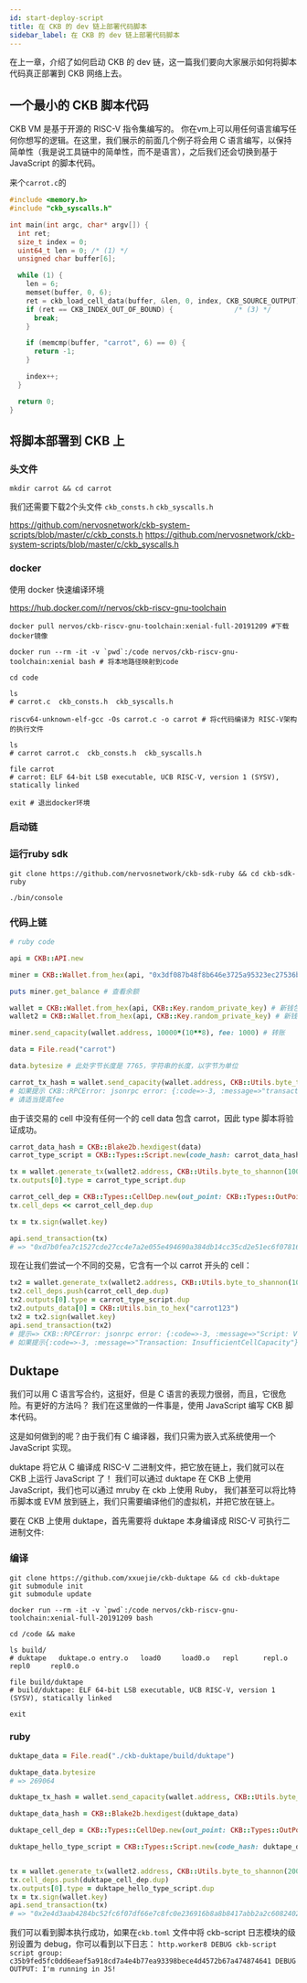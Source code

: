 ```yaml
---
id: start-deploy-script
title: 在 CKB 的 dev 链上部署代码脚本
sidebar_label: 在 CKB 的 dev 链上部署代码脚本
---
```


在上一章，介绍了如何启动 CKB 的 dev 链，这一篇我们要向大家展示如何将脚本代码真正部署到 CKB 网络上去。


## 一个最小的 CKB 脚本代码

CKB VM 是基于开源的 RISC-V 指令集编写的。 你在vm上可以用任何语言编写任何你想写的逻辑。在这里，我们展示的前面几个例子将会用 C 语言编写，以保持简单性（我是说工具链中的简单性，而不是语言），之后我们还会切换到基于 JavaScript 的脚本代码。

来个`carrot.c`的

```c
#include <memory.h>
#include "ckb_syscalls.h"

int main(int argc, char* argv[]) {
  int ret;
  size_t index = 0;
  uint64_t len = 0; /* (1) */
  unsigned char buffer[6];

  while (1) {
    len = 6;
    memset(buffer, 0, 6);
    ret = ckb_load_cell_data(buffer, &len, 0, index, CKB_SOURCE_OUTPUT); /* (2) */
    if (ret == CKB_INDEX_OUT_OF_BOUND) {               /* (3) */
      break;
    }

    if (memcmp(buffer, "carrot", 6) == 0) {
      return -1;
    }

    index++;
  }

  return 0;
}
```


## 将脚本部署到 CKB 上

### 头文件

`mkdir carrot && cd carrot`

我们还需要下载2个头文件 `ckb_consts.h` `ckb_syscalls.h`

https://github.com/nervosnetwork/ckb-system-scripts/blob/master/c/ckb_consts.h
https://github.com/nervosnetwork/ckb-system-scripts/blob/master/c/ckb_syscalls.h

### docker

使用 docker 快速编译环境

https://hub.docker.com/r/nervos/ckb-riscv-gnu-toolchain

```shell
docker pull nervos/ckb-riscv-gnu-toolchain:xenial-full-20191209 #下载docker镜像

docker run --rm -it -v `pwd`:/code nervos/ckb-riscv-gnu-toolchain:xenial bash # 将本地路径映射到code

cd code

ls
# carrot.c  ckb_consts.h  ckb_syscalls.h

riscv64-unknown-elf-gcc -Os carrot.c -o carrot # 将c代码编译为 RISC-V架构的执行文件

ls
# carrot carrot.c  ckb_consts.h  ckb_syscalls.h

file carrot
# carrot: ELF 64-bit LSB executable, UCB RISC-V, version 1 (SYSV), statically linked

exit # 退出docker环境
```

### 启动链

### 运行ruby sdk

```shell
git clone https://github.com/nervosnetwork/ckb-sdk-ruby && cd ckb-sdk-ruby

./bin/console
```

### 代码上链

```ruby
# ruby code

api = CKB::API.new

miner = CKB::Wallet.from_hex(api, "0x3df087b48f8b646e3725a95323ec27536b17a8960a8774aeb52ef21d22f721df") # 由矿工私钥得到账户

puts miner.get_balance # 查看余额

wallet = CKB::Wallet.from_hex(api, CKB::Key.random_private_key) # 新钱包
wallet2 = CKB::Wallet.from_hex(api, CKB::Key.random_private_key) # 新钱包

miner.send_capacity(wallet.address, 10000*(10**8), fee: 1000) # 转账

data = File.read("carrot")

data.bytesize # 此处字节长度是 7765，字符串的长度，以字节为单位

carrot_tx_hash = wallet.send_capacity(wallet.address, CKB::Utils.byte_to_shannon(8000), CKB::Utils.bin_to_hex(data), fee: 10**6)
# 如果提示 CKB::RPCError: jsonrpc error: {:code=>-3, :message=>"transaction fee rate lower than min_fee_rate: 1000 shannons/KB, min fee for current tx: 8276"}
# 请适当提高fee

```

由于该交易的 cell 中没有任何一个的 cell data 包含 carrot，因此 type 脚本将验证成功。

```ruby
carrot_data_hash = CKB::Blake2b.hexdigest(data)
carrot_type_script = CKB::Types::Script.new(code_hash: carrot_data_hash, args: "0x")

tx = wallet.generate_tx(wallet2.address, CKB::Utils.byte_to_shannon(100), fee: 5000)
tx.outputs[0].type = carrot_type_script.dup

carrot_cell_dep = CKB::Types::CellDep.new(out_point: CKB::Types::OutPoint.new(tx_hash: carrot_tx_hash, index: 0))
tx.cell_deps << carrot_cell_dep.dup

tx = tx.sign(wallet.key)

api.send_transaction(tx)
# => "0xd7b0fea7c1527cde27cc4e7a2e055e494690a384db14cc35cd2e51ec6f078163"
```

现在让我们尝试一个不同的交易，它含有一个以 carrot 开头的 cell：

```ruby
tx2 = wallet.generate_tx(wallet2.address, CKB::Utils.byte_to_shannon(100), fee: 5000)
tx2.cell_deps.push(carrot_cell_dep.dup)
tx2.outputs[0].type = carrot_type_script.dup
tx2.outputs_data[0] = CKB::Utils.bin_to_hex("carrot123")
tx2 = tx2.sign(wallet.key)
api.send_transaction(tx2)
# 提示=> CKB::RPCError: jsonrpc error: {:code=>-3, :message=>"Script: ValidationFailure(-1)"}
# 如果提示{:code=>-3, :message=>"Transaction: InsufficientCellCapacity"} 是空间不足
```

## Duktape

我们可以用 C 语言写合约，这挺好，但是 C 语言的表现力很弱，而且，它很危险。有更好的方法吗？
我们在这里做的一件事是，使用 JavaScript 编写 CKB 脚本代码。

这是如何做到的呢？由于我们有 C 编译器，我们只需为嵌入式系统使用一个 JavaScript 实现。

duktape 将它从 C 编译成 RISC-V 二进制文件，把它放在链上，我们就可以在 CKB 上运行 JavaScript 了！
我们可以通过 duktape 在 CKB 上使用 JavaScript，我们也可以通过 mruby 在 ckb 上使用 Ruby， 我们甚至可以将比特币脚本或 EVM 放到链上，我们只需要编译他们的虚拟机，并把它放在链上。

要在 CKB 上使用 duktape，首先需要将 duktape 本身编译成 RISC-V 可执行二进制文件:


### 编译

```shell
git clone https://github.com/xxuejie/ckb-duktape && cd ckb-duktape
git submodule init
git submodule update

docker run --rm -it -v `pwd`:/code nervos/ckb-riscv-gnu-toolchain:xenial-full-20191209 bash

cd /code && make

ls build/
# duktape   duktape.o entry.o   load0     load0.o   repl      repl.o    repl0     repl0.o

file build/duktape
# build/duktape: ELF 64-bit LSB executable, UCB RISC-V, version 1 (SYSV), statically linked

exit
```

### ruby

```ruby
duktape_data = File.read("./ckb-duktape/build/duktape")

duktape_data.bytesize
# => 269064

duktape_tx_hash = wallet.send_capacity(wallet.address, CKB::Utils.byte_to_shannon(280000), CKB::Utils.bin_to_hex(duktape_data), fee: 5000)

duktape_data_hash = CKB::Blake2b.hexdigest(duktape_data)

duktape_cell_dep = CKB::Types::CellDep.new(out_point: CKB::Types::OutPoint.new(tx_hash: duktape_tx_hash, index: 0))

```

```ruby
duktape_hello_type_script = CKB::Types::Script.new(code_hash: duktape_data_hash, args: CKB::Utils.bin_to_hex("CKB.debug(\"I'm running in JS!\")"))


tx = wallet.generate_tx(wallet2.address, CKB::Utils.byte_to_shannon(200), fee: 5000)
tx.cell_deps.push(duktape_cell_dep.dup)
tx.outputs[0].type = duktape_hello_type_script.dup
tx = tx.sign(wallet.key)
api.send_transaction(tx)
# => "0x2e4d3aab4284bc52fc6f07df66e7c8fc0e236916b8a8b8417abb2a2c60824028"
```

我们可以看到脚本执行成功，如果在`ckb.toml` 文件中将 ckb-script 日志模块的级别设置为 debug，你可以看到以下日志：
`http.worker8 DEBUG ckb-script script group: c35b9fed5fc0dd6eaef5a918cd7a4e4b77ea93398bece4d4572b67a474874641 DEBUG OUTPUT: I'm running in JS!`
